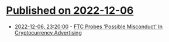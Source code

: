 # [Published on 2022-12-06](index.md)

* [2022-12-06, 23:20:00](https://yro.slashdot.org/story/22/12/06/2122231/ftc-probes-possible-misconduct-in-cryptocurrency-advertising?utm_source=rss1.0mainlinkanon&utm_medium=feed) - [FTC Probes 'Possible Misconduct' In Cryptocurrency Advertising](https://yro.slashdot.org/story/22/12/06/2122231/ftc-probes-possible-misconduct-in-cryptocurrency-advertising?utm_source=rss1.0mainlinkanon&utm_medium=feed)
